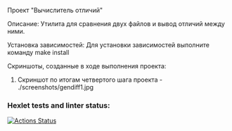 Проект "Вычислитель отличий"

Описание:
  Утилита для сравнения двух файлов и вывод отличий между ними.

Установка зависимостей:
  Для установки зависимостей выполните команду make install

Скриншоты, созданные в ходе выполнения проекта:
  1. Скриншот по итогам четвертого шага проекта - ./screenshots/gendiff1.jpg

### Hexlet tests and linter status:
[![Actions Status](https://github.com/mvv712/fullstack-javascript-project-46/actions/workflows/hexlet-check.yml/badge.svg)](https://github.com/mvv712/fullstack-javascript-project-46/actions)